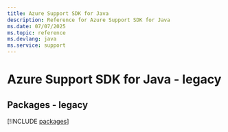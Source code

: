 ```yaml
---
title: Azure Support SDK for Java
description: Reference for Azure Support SDK for Java
ms.date: 07/07/2025
ms.topic: reference
ms.devlang: java
ms.service: support
---
```

# Azure Support SDK for Java - legacy
## Packages - legacy
[!INCLUDE [packages](support-index.md)]